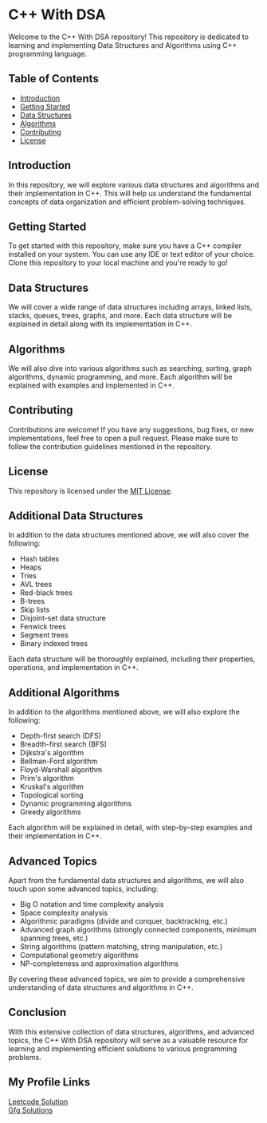 # C++ With DSA
Welcome to the C++ With DSA repository! This repository is dedicated to learning and implementing Data Structures and Algorithms using C++ programming language.

## Table of Contents

- [Introduction](#introduction)
- [Getting Started](#getting-started)
- [Data Structures](#data-structures)
- [Algorithms](#algorithms)
- [Contributing](#contributing)
- [License](#license)

## Introduction

In this repository, we will explore various data structures and algorithms and their implementation in C++. This will help us understand the fundamental concepts of data organization and efficient problem-solving techniques.

## Getting Started

To get started with this repository, make sure you have a C++ compiler installed on your system. You can use any IDE or text editor of your choice. Clone this repository to your local machine and you're ready to go!

## Data Structures

We will cover a wide range of data structures including arrays, linked lists, stacks, queues, trees, graphs, and more. Each data structure will be explained in detail along with its implementation in C++.

## Algorithms

We will also dive into various algorithms such as searching, sorting, graph algorithms, dynamic programming, and more. Each algorithm will be explained with examples and implemented in C++.

## Contributing

Contributions are welcome! If you have any suggestions, bug fixes, or new implementations, feel free to open a pull request. Please make sure to follow the contribution guidelines mentioned in the repository.

## License

This repository is licensed under the [MIT License](LICENSE).
## Additional Data Structures

In addition to the data structures mentioned above, we will also cover the following:

- Hash tables
- Heaps
- Tries
- AVL trees
- Red-black trees
- B-trees
- Skip lists
- Disjoint-set data structure
- Fenwick trees
- Segment trees
- Binary indexed trees

Each data structure will be thoroughly explained, including their properties, operations, and implementation in C++.

## Additional Algorithms

In addition to the algorithms mentioned above, we will also explore the following:

- Depth-first search (DFS)
- Breadth-first search (BFS)
- Dijkstra's algorithm
- Bellman-Ford algorithm
- Floyd-Warshall algorithm
- Prim's algorithm
- Kruskal's algorithm
- Topological sorting
- Dynamic programming algorithms
- Greedy algorithms

Each algorithm will be explained in detail, with step-by-step examples and their implementation in C++.

## Advanced Topics

Apart from the fundamental data structures and algorithms, we will also touch upon some advanced topics, including:

- Big O notation and time complexity analysis
- Space complexity analysis
- Algorithmic paradigms (divide and conquer, backtracking, etc.)
- Advanced graph algorithms (strongly connected components, minimum spanning trees, etc.)
- String algorithms (pattern matching, string manipulation, etc.)
- Computational geometry algorithms
- NP-completeness and approximation algorithms

By covering these advanced topics, we aim to provide a comprehensive understanding of data structures and algorithms in C++.

## Conclusion

With this extensive collection of data structures, algorithms, and advanced topics, the C++ With DSA repository will serve as a valuable resource for learning and implementing efficient solutions to various programming problems.

## My Profile Links
[Leetcode Solution](https://github.com/CyberBoyAyush/LeetCode) <br>
[Gfg Solutions](https://github.com/CyberBoyAyush/gfg)